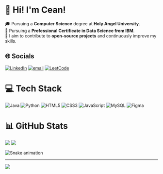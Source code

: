 # 💫 Hi! I'm Cean!
  🎓 Pursuing a **Computer Science** degree at **Holy Angel University**.<br/>
  📜 Pursuing a **Professional Certificate in Data Science from IBM**.<br/>
  🎯 I aim to contribute to **open-source projects** and continuously improve my skills.


## 🌐 Socials
[![LinkedIn](https://img.shields.io/badge/LinkedIn-%230077B5.svg?logo=linkedin&logoColor=white)](https://linkedin.com/in/cean-carosus-57aa3023a) 
[![email](https://img.shields.io/badge/Email-D14836?logo=gmail&logoColor=white)](mailto:carosuscean@yahoo.com) 
[![LeetCode](https://img.shields.io/badge/LeetCode-000000?logo=LeetCode&logoColor=%23d16c06)](https://leetcode.com/u/Siyannnn/)



# 💻 Tech Stack
![Java](https://img.shields.io/badge/java-%23ED8B00.svg?style=for-the-badge&logo=openjdk&logoColor=white) 
![Python](https://img.shields.io/badge/python-3670A0?style=for-the-badge&logo=python&logoColor=ffdd54) 
![HTML5](https://img.shields.io/badge/html5-%23E34F26.svg?style=for-the-badge&logo=html5&logoColor=white) 
![CSS3](https://img.shields.io/badge/css3-%231572B6.svg?style=for-the-badge&logo=css3&logoColor=white) 
![JavaScript](https://img.shields.io/badge/javascript-%23323330.svg?style=for-the-badge&logo=javascript&logoColor=%23F7DF1E) 
![MySQL](https://img.shields.io/badge/mysql-4479A1.svg?style=for-the-badge&logo=mysql&logoColor=white) 
![Figma](https://img.shields.io/badge/figma-%23F24E1E.svg?style=for-the-badge&logo=figma&logoColor=white)

# 📊 GitHub Stats
![](https://github-readme-stats.vercel.app/api?username=Siyanfr&theme=chartreuse-dark&hide_border=false&include_all_commits=false&count_private=false)
![](https://nirzak-streak-stats.vercel.app/?user=Siyanfr&theme=chartreuse-dark&hide_border=false)

![Snake animation](https://github.com/thepiyushmalhotra/thepiyushmalhotra/blob/output/github-contribution-grid-snake.svg)

---
[![](https://visitcount.itsvg.in/api?id=Siyanfr&icon=1&color=4)](https://visitcount.itsvg.in)

<!-- Proudly created with GPRM ( https://gprm.itsvg.in ) -->
